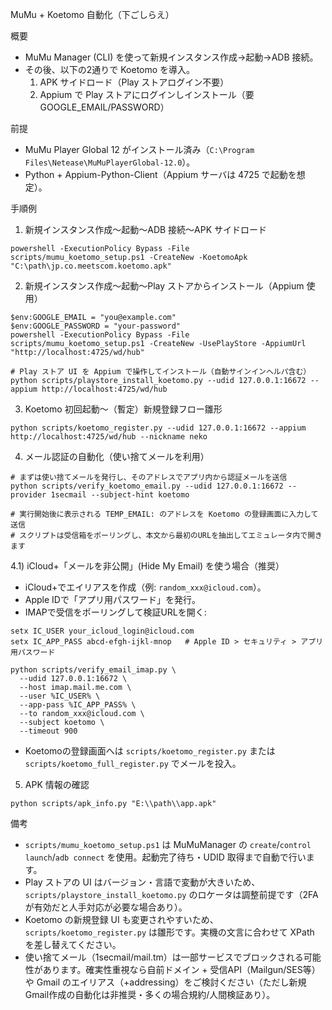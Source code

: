 MuMu + Koetomo 自動化（下ごしらえ）

概要
- MuMu Manager (CLI) を使って新規インスタンス作成→起動→ADB 接続。
- その後、以下の2通りで Koetomo を導入。
  1) APK サイドロード（Play ストアログイン不要）
  2) Appium で Play ストアにログインしインストール（要 GOOGLE_EMAIL/PASSWORD）

前提
- MuMu Player Global 12 がインストール済み（`C:\Program Files\Netease\MuMuPlayerGlobal-12.0`）。
- Python + Appium-Python-Client（Appium サーバは 4725 で起動を想定）。

手順例
1) 新規インスタンス作成～起動～ADB 接続～APK サイドロード

```
powershell -ExecutionPolicy Bypass -File scripts/mumu_koetomo_setup.ps1 -CreateNew -KoetomoApk "C:\path\jp.co.meetscom.koetomo.apk"
```

2) 新規インスタンス作成～起動～Play ストアからインストール（Appium 使用）

```
$env:GOOGLE_EMAIL = "you@example.com"
$env:GOOGLE_PASSWORD = "your-password"
powershell -ExecutionPolicy Bypass -File scripts/mumu_koetomo_setup.ps1 -CreateNew -UsePlayStore -AppiumUrl "http://localhost:4725/wd/hub"

# Play ストア UI を Appium で操作してインストール（自動サインインヘルパ含む）
python scripts/playstore_install_koetomo.py --udid 127.0.0.1:16672 --appium http://localhost:4725/wd/hub
```

3) Koetomo 初回起動～（暫定）新規登録フロー雛形

```
python scripts/koetomo_register.py --udid 127.0.0.1:16672 --appium http://localhost:4725/wd/hub --nickname neko
```

4) メール認証の自動化（使い捨てメールを利用）

```
# まずは使い捨てメールを発行し、そのアドレスでアプリ内から認証メールを送信
python scripts/verify_koetomo_email.py --udid 127.0.0.1:16672 --provider 1secmail --subject-hint koetomo

# 実行開始後に表示される TEMP_EMAIL: のアドレスを Koetomo の登録画面に入力して送信
# スクリプトは受信箱をポーリングし、本文から最初のURLを抽出してエミュレータ内で開きます
```

4.1) iCloud+「メールを非公開」(Hide My Email) を使う場合（推奨）

- iCloud+でエイリアスを作成（例: `random_xxx@icloud.com`）。
- Apple IDで「アプリ用パスワード」を発行。
- IMAPで受信をポーリングして検証URLを開く:

```
setx IC_USER your_icloud_login@icloud.com
setx IC_APP_PASS abcd-efgh-ijkl-mnop   # Apple ID > セキュリティ > アプリ用パスワード

python scripts/verify_email_imap.py \
  --udid 127.0.0.1:16672 \
  --host imap.mail.me.com \
  --user %IC_USER% \
  --app-pass %IC_APP_PASS% \
  --to random_xxx@icloud.com \
  --subject koetomo \
  --timeout 900
```

- Koetomoの登録画面へは `scripts/koetomo_register.py` または `scripts/koetomo_full_register.py` でメールを投入。

5) APK 情報の確認

```
python scripts/apk_info.py "E:\\path\\app.apk"
```

備考
- `scripts/mumu_koetomo_setup.ps1` は MuMuManager の `create`/`control launch`/`adb connect` を使用。起動完了待ち・UDID 取得まで自動で行います。
- Play ストアの UI はバージョン・言語で変動が大きいため、`scripts/playstore_install_koetomo.py` のロケータは調整前提です（2FA が有効だと人手対応が必要な場合あり）。
- Koetomo の新規登録 UI も変更されやすいため、`scripts/koetomo_register.py` は雛形です。実機の文言に合わせて XPath を差し替えてください。
- 使い捨てメール（1secmail/mail.tm）は一部サービスでブロックされる可能性があります。確実性重視なら自前ドメイン + 受信API（Mailgun/SES等）や Gmail のエイリアス（+addressing）をご検討ください（ただし新規Gmail作成の自動化は非推奨・多くの場合規約/人間検証あり）。
